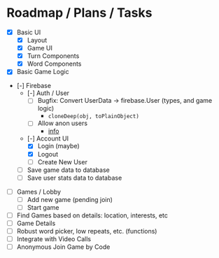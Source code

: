 # Roadmap / Plans / Tasks

- [x] Basic UI
  - [x] Layout
  - [x] Game UI
  - [x] Turn Components
  - [x] Word Components
- [x] Basic Game Logic
- [-] Firebase
  - [-] Auth / User
    - [ ] Bugfix: Convert UserData -> firebase.User (types, and game logic)
      - `cloneDeep(obj, toPlainObject)`
    - [ ] Allow anon users
      - [info](https://firebase.google.com/docs/auth/web/anonymous-auth?hl=en#authenticate-with-firebase-anonymously)
  - [-] Account UI
    - [x] Login (maybe)
    - [x] Logout
    - [ ] Create New User
  - [ ] Save game data to database
  - [ ] Save user stats data to database
- [ ] Games / Lobby
  - [ ] Add new game (pending join)
  - [ ] Start game
- [ ] Find Games based on details: location, interests, etc
- [ ] Game Details
- [ ] Robust word picker, low repeats, etc. (functions)
- [ ] Integrate with Video Calls
- [ ] Anonymous Join Game by Code
